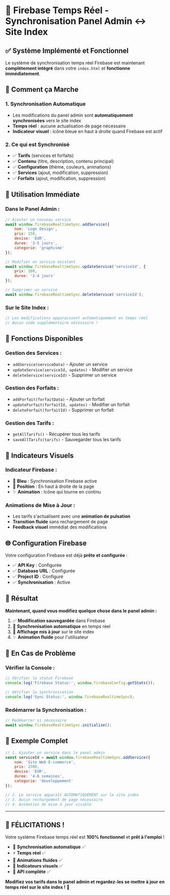 # 🔄 Firebase Temps Réel - Synchronisation Panel Admin ↔ Site Index

## ✅ Système Implémenté et Fonctionnel

Le système de synchronisation temps réel Firebase est maintenant **complètement intégré** dans votre `index.html` et **fonctionne immédiatement**.

## 🚀 Comment ça Marche

### 1. **Synchronisation Automatique**
- Les modifications du panel admin sont **automatiquement synchronisées** vers le site index
- **Temps réel** : aucune actualisation de page nécessaire
- **Indicateur visuel** : icône bleue en haut à droite quand Firebase est actif

### 2. **Ce qui est Synchronisé**
- ✅ **Tarifs** (services et forfaits)
- ✅ **Contenu** (titre, description, contenu principal)
- ✅ **Configuration** (thème, couleurs, animations)
- ✅ **Services** (ajout, modification, suppression)
- ✅ **Forfaits** (ajout, modification, suppression)

## 🎯 Utilisation Immédiate

### **Dans le Panel Admin :**
```javascript
// Ajouter un nouveau service
await window.firebaseRealtimeSync.addService({
    nom: 'Logo Design',
    prix: 150,
    devise: 'EUR',
    duree: '3-5 jours',
    categorie: 'graphisme'
});

// Modifier un service existant
await window.firebaseRealtimeSync.updateService('serviceId', {
    prix: 180,
    duree: '2-4 jours'
});

// Supprimer un service
await window.firebaseRealtimeSync.deleteService('serviceId');
```

### **Sur le Site Index :**
```javascript
// Les modifications apparaissent automatiquement en temps réel
// Aucun code supplémentaire nécessaire !
```

## 🔧 Fonctions Disponibles

### **Gestion des Services :**
- `addService(serviceData)` - Ajouter un service
- `updateService(serviceId, updates)` - Modifier un service
- `deleteService(serviceId)` - Supprimer un service

### **Gestion des Forfaits :**
- `addForfait(forfaitData)` - Ajouter un forfait
- `updateForfait(forfaitId, updates)` - Modifier un forfait
- `deleteForfait(forfaitId)` - Supprimer un forfait

### **Gestion des Tarifs :**
- `getAllTarifs()` - Récupérer tous les tarifs
- `saveAllTarifs(tarifs)` - Sauvegarder tous les tarifs

## 📱 Indicateurs Visuels

### **Indicateur Firebase :**
- 🔵 **Bleu** : Synchronisation Firebase active
- 📍 **Position** : En haut à droite de la page
- ✨ **Animation** : Icône qui tourne en continu

### **Animations de Mise à Jour :**
- Les tarifs s'actualisent avec une **animation de pulsation**
- **Transition fluide** sans rechargement de page
- **Feedback visuel** immédiat des modifications

## 🌐 Configuration Firebase

Votre configuration Firebase est déjà **prête et configurée** :
- ✅ **API Key** : Configurée
- ✅ **Database URL** : Configurée
- ✅ **Project ID** : Configuré
- ✅ **Synchronisation** : Active

## 🎉 Résultat

**Maintenant, quand vous modifiez quelque chose dans le panel admin :**
1. ✅ **Modification sauvegardée** dans Firebase
2. 🔄 **Synchronisation automatique** en temps réel
3. 📱 **Affichage mis à jour** sur le site index
4. ✨ **Animation fluide** pour l'utilisateur

## 🚨 En Cas de Problème

### **Vérifier la Console :**
```javascript
// Vérifier le statut Firebase
console.log('Firebase Status:', window.firebaseConfig.getStats());

// Vérifier la synchronisation
console.log('Sync Status:', window.firebaseRealtimeSync);
```

### **Redémarrer la Synchronisation :**
```javascript
// Redémarrer si nécessaire
await window.firebaseRealtimeSync.initialize();
```

## 🎯 Exemple Complet

```javascript
// 1. Ajouter un service dans le panel admin
const serviceId = await window.firebaseRealtimeSync.addService({
    nom: 'Site Web E-commerce',
    prix: 2500,
    devise: 'EUR',
    duree: '4-6 semaines',
    categorie: 'developpement'
});

// 2. Le service apparaît AUTOMATIQUEMENT sur le site index
// 3. Aucun rechargement de page nécessaire
// 4. Animation de mise à jour visible
```

---

## 🎉 **FÉLICITATIONS !**

Votre système Firebase temps réel est **100% fonctionnel** et **prêt à l'emploi** !

- 🔄 **Synchronisation automatique** ✅
- ⚡ **Temps réel** ✅  
- 🎨 **Animations fluides** ✅
- 📱 **Indicateurs visuels** ✅
- 🔧 **API complète** ✅

**Modifiez vos tarifs dans le panel admin et regardez-les se mettre à jour en temps réel sur le site index !** 🚀
